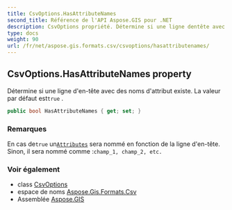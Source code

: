 ```yaml
---
title: CsvOptions.HasAttributeNames
second_title: Référence de l'API Aspose.GIS pour .NET
description: CsvOptions propriété. Détermine si une ligne dentête avec des noms dattribut existe. La valeur par défaut esttrue .
type: docs
weight: 90
url: /fr/net/aspose.gis.formats.csv/csvoptions/hasattributenames/
---
```

## CsvOptions.HasAttributeNames property

Détermine si une ligne d'en-tête avec des noms d'attribut existe. La valeur par défaut est`true` .

```csharp
public bool HasAttributeNames { get; set; }
```

### Remarques

En cas de`true` un[`Attributes`](../../../aspose.gis/vectorlayer/attributes/) sera nommé en fonction de la ligne d'en-tête. Sinon, il sera nommé comme :`champ_1, champ_2, etc.`

### Voir également

* class [CsvOptions](../)
* espace de noms [Aspose.Gis.Formats.Csv](../../csvoptions/)
* Assemblée [Aspose.GIS](../../../)


